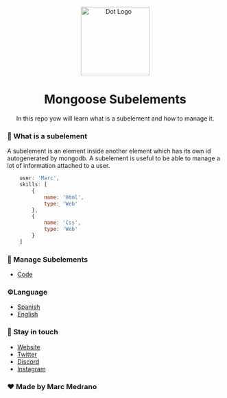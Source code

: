 <p align="center">
<a target="blank"><img src="https://raw.githubusercontent.com/sammwyy/sammwyy/master/skills/mongo.png" width="160" alt="Dot Logo" /></a>
</a>
<h1 align="center">Mongoose Subelements</h1>
<p align="center">In this repo yow will learn what is a subelement and how to manage it.</p>
</p>

### 🧠 What is a subelement
A subelement is an element inside another element which has its own id autogenerated by mongodb. A subelement is useful to be able to manage a lot of information attached to a user. 
```javascript
    user: 'Marc',
    skills: [
        {
            name: 'Html',
            type: 'Web'
        },
        {
            name: 'Css',
            type: 'Web'
        }
    ] 
```

### 📜 Manage Subelements
- [Code]()

### ⚙️Language
- [Spanish](https://elmarcz.github.io/portfolio/)
- [English](https://twitter.com/MarcMedrano15)

### 👤 Stay in touch
- [Website](https://elmarcz.github.io/portfolio/)
- [Twitter](https://twitter.com/MarcMedrano15)
- [Discord](https://discord.com/invite/zPSYDGVXxx)
- [Instagram](https://www.instagram.com/marcmedranoz/)

### ❤ Made by Marc Medrano 